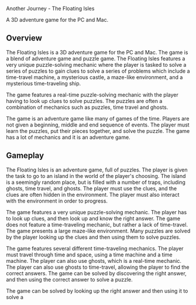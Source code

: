 Another Journey - The Floating Isles

A 3D adventure game for the PC and Mac.

## Overview

The Floating Isles is a 3D adventure game for the PC and Mac. The game is a blend of adventure game and puzzle game. The Floating Isles features a very unique puzzle-solving mechanic where the player is tasked to solve a series of puzzles to gain clues to solve a series of problems which include a time-travel machine, a mysterious castle, a maze-like environment, and a mysterious time-traveling ship.

The game features a real-time puzzle-solving mechanic with the player having to look up clues to solve puzzles. The puzzles are often a combination of mechanics such as puzzles, time travel and ghosts.

The game is an adventure game like many of games of the time. Players are not given a beginning, middle and end sequence of events. The player must learn the puzzles, put their pieces together, and solve the puzzle. The game has a lot of mechanics and it is an adventure game.

## Gameplay

The Floating Isles is an adventure game, full of puzzles. The player is given the task to go to an island in the world of the player's choosing. The island is a seemingly random place, but is filled with a number of traps, including ghosts, time travel, and ghosts. The player must use the clues, and the clues are often hidden in the environment. The player must also interact with the environment in order to progress.

The game features a very unique puzzle-solving mechanic. The player has to look up clues, and then look up and know the right answer. The game does not feature a time-traveling mechanic, but rather a lack of time-travel. The game presents a large maze-like environment. Many puzzles are solved by the player looking up the clues and then using them to solve puzzles.

The game features several different time-traveling mechanics. The player must travel through time and space, using a time machine and a time machine. The player can also use ghosts, which is a real-time mechanic. The player can also use ghosts to time-travel, allowing the player to find the correct answers. The game can be solved by discovering the right answer, and then using the correct answer to solve a puzzle.

The game can be solved by looking up the right answer and then using it to solve a